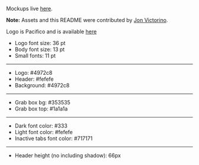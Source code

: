 Mockups live [here](http://www.jeremyckahn.com/misc/stylie_assets/).

__Note:__ Assets and this README were contributed by [Jon Victorino](http://jonvictorino.com/).

Logo is Pacifico and is available [here](http://www.google.com/webfonts/specimen/Pacifico)

  * Logo font size: 36 pt
  * Body font size: 13 pt
  * Small fonts: 11 pt

***
  * Logo: #4972c8
  * Header: #fefefe
  * Background: #4972c8

***
  * Grab box bg: #353535
  * Grab box top: #1a1a1a

***
  * Dark font color: #333
  * Light font color: #fefefe
  * Inactive tabs font color: #717171

***
  * Header height (no including shadow): 66px
